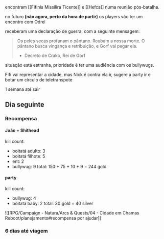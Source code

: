 
encontram [[Fifinia Missilira Ticente]] e [[Hefca]] numa reunião pós-batalha. 

no futuro **(não agora, perto da hora de partir)** os players vão ter um encontro com Odrel

receberam uma declaração de guerra, com a seguinte mensagem:

> Os peles secas profanam o pântano.
> Roubam a nossa morte.
> O pântano busca vingança e retribuição, e Gorf vai pegar ela.
> 
> - Decreto de Crako, Rei de Gorf

situação está estranha, prioridade é ter uma audiência com os bullywugs.

Fifi vai representar a cidade, mas Nick é contra ela ir, sugere a party ir e botar um círculo de teletranspote

1 semana até sair

## Dia seguinte

### Recompensa
#### João + Shithead
kill count:
- boitatá adulto: 3
- boitatá filhote: 5
- ent: 2
- bullywug: 9
total: 150 + 75 + 10 + 9 = 244 gold


#### party
kill count:
- bullywug: 4
- boitatá baby: 2
total: 30 gold + 40 silver

![[RPG/Campaign - Natura/Arcs & Quests/04 - Cidade em Chamas Reboot/planejamento#recompensa por ajudar]]


### 6 dias até viagem
